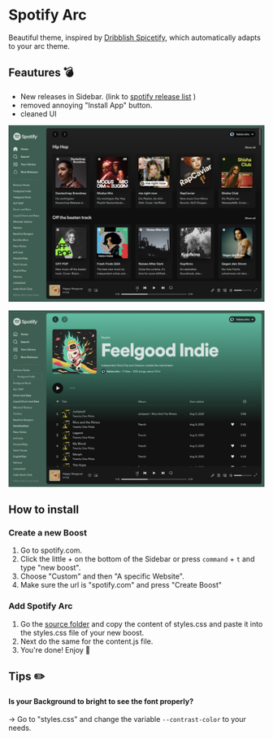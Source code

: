 # Spotify Arc

Beautiful theme, inspired by [Dribblish Spicetify](https://github.com/spicetify/spicetify-themes/tree/master/Dribbblish), which automatically adapts to your arc theme.

## Feautures 💣

- New releases in Sidebar. (link to [spotify release list](https://spotifyreleaselist.netlify.app/) )
- removed annoying "Install App" button.
- cleaned UI



![Spotify Homescreen](spotify_homescreen.png "Homescreen")

![Spotify Playlist](spotify_playlist.png "Playlist")




## How to install

### Create a new Boost

1. Go to spotify.com.
2. Click the little + on the bottom of the Sidebar or press `command` + `t` and type "new boost".
3. Choose "Custom" and then "A specific Website".
4. Make sure the url is "spotify.com" and press "Create Boost"

### Add Spotify Arc

1. Go the [source folder](/src) and copy the content of styles.css and paste it into the styles.css file of your new boost.
2. Next do the same for the content.js file.
3. You're done! Enjoy 👋


## Tips ✏️

#### Is your Background to bright to see the font properly?
 -> Go to "styles.css" and change the variable `--contrast-color` to your needs.
